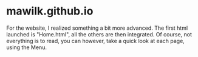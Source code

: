 # mawilk.github.io
For the website, I realized something a bit more advanced.
The first html launched is "Home.html", all the others are then integrated.
Of course, not everything is to read, you can however, take a quick look at each page, using the Menu.
